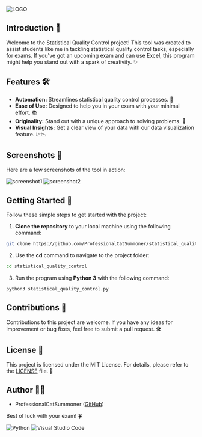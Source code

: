 ![LOGO](https://github.com/ProfessionalCatSummoner/Statistical-Quality-Control-Exam-Assist-Program/assets/85062086/46d8a145-3edb-409e-abb1-d636f0341f52)

## Introduction 🚀

Welcome to the Statistical Quality Control project! This tool was created to assist students like me in tackling statistical quality control tasks, especially for exams. If you've got an upcoming exam and can use Excel, this program might help you stand out with a spark of creativity. ✨

## Features 🛠️

- **Automation:** Streamlines statistical quality control processes. 🤖
- **Ease of Use:** Designed to help you in your exam with your minimal effort. 📚
- **Originality:** Stand out with a unique approach to solving problems. 🌟
- **Visual Insights:** Get a clear view of your data with our data visualization feature. 📈📉

## Screenshots 📸

Here are a few screenshots of the tool in action:

![screenshot1](https://github.com/ProfessionalCatSummoner/statistical_quality_control/assets/85062086/9eaccfef-dba2-4113-9563-7218a90b6c9e)
![screenshot2](https://github.com/ProfessionalCatSummoner/statistical_quality_control/assets/85062086/3fc430d7-56ee-4a7b-8d9a-62bf59abbe88)

## Getting Started 🚀

Follow these simple steps to get started with the project:

1. **Clone the repository** to your local machine using the following command:

  ```bash
  git clone https://github.com/ProfessionalCatSummoner/statistical_quality_control.git
  ```

2. Use the **cd** command to navigate to the project folder:

  ```bash
  cd statistical_quality_control
  ```

3. Run the program using **Python 3** with the following command:

  ```bash
  python3 statistical_quality_control.py
  ```

## Contributions 🤝

Contributions to this project are welcome. If you have any ideas for improvement or bug fixes, feel free to submit a pull request. 🛠️

## License 📜

This project is licensed under the MIT License. For details, please refer to the [LICENSE](LICENSE) file. 📄

## Author 👨‍💻

- ProfessionalCatSummoner ([GitHub](https://github.com/ProfessionalCatSummoner))

Best of luck with your exam! 🍀

![Python](https://img.shields.io/badge/Python-3776AB?style=for-the-badge&logo=python&logoColor=white)
![Visual Studio Code](https://img.shields.io/badge/Visual_Studio_Code-0078D4?style=for-the-badge&logo=visual%20studio%20code&logoColor=white)
